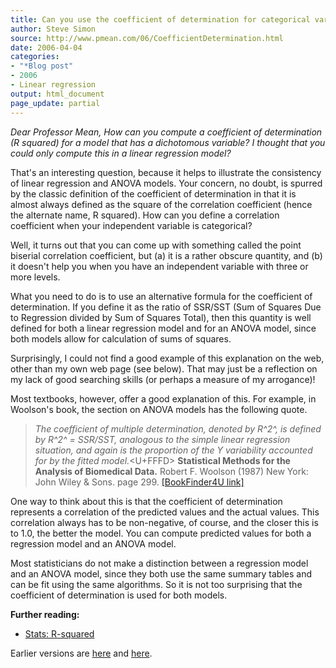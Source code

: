 ```yaml
---
title: Can you use the coefficient of determination for categorical variables?
author: Steve Simon
source: http://www.pmean.com/06/CoefficientDetermination.html
date: 2006-04-04
categories:
- "*Blog post"
- 2006
- Linear regression
output: html_document
page_update: partial
---
```


*Dear Professor Mean, How can you compute a coefficient of determination
(R squared) for a model that has a dichotomous variable? I thought that
you could only compute this in a linear regression model?*

That's an interesting question, because it helps to illustrate the
consistency of linear regression and ANOVA models. Your concern, no
doubt, is spurred by the classic definition of the coefficient of
determination in that it is almost always defined as the square of the
correlation coefficient (hence the alternate name, R squared). How can
you define a correlation coefficient when your independent variable is
categorical?

Well, it turns out that you can come up with something called the point
biserial correlation coefficient, but (a) it is a rather obscure
quantity, and (b) it doesn't help you when you have an independent
variable with three or more levels.

What you need to do is to use an alternative formula for the coefficient
of determination. If you define it as the ratio of SSR/SST (Sum of
Squares Due to Regression divided by Sum of Squares Total), then this
quantity is well defined for both a linear regression model and for an
ANOVA model, since both models allow for calculation of sums of squares.

Surprisingly, I could not find a good example of this explanation on the
web, other than my own web page (see below). That may just be a
reflection on my lack of good searching skills (or perhaps a measure of
my arrogance)!

Most textbooks, however, offer a good explanation of this. For example,
in Woolson's book, the section on ANOVA models has the following quote.

> *The coefficient of multiple determination, denoted by R^2^, is
> defined by R^2^ = SSR/SST, analogous to the simple linear regression
> situation, and again is the proportion of the Y variability accounted
> for by the fitted model.*<U+FFFD> **Statistical Methods for the Analysis of
> Biomedical Data.** Robert F. Woolson (1987) New York: John Wiley &
> Sons. page 299. [\[BookFinder4U
> link\]](http://www.bookfinder4u.com/detail/0471806153.html)

One way to think about this is that the coefficient of determination
represents a correlation of the predicted values and the actual values.
This correlation always has to be non-negative, of course, and the
closer this is to 1.0, the better the model. You can compute predicted
values for both a regression model and an ANOVA model.

Most statisticians do not make a distinction between a regression model
and an ANOVA model, since they both use the same summary tables and can
be fit using the same algorithms. So it is not too surprising that the
coefficient of determination is used for both models.

**Further reading:**

-   [Stats: R-squared](../ask/rsquared.asp)

Earlier versions are [here][sim1] and [here][sim2].

[sim1]: http://www.pmean.com/06/CoefficientDetermination.html
[sim2]: http://new.pmean.com/CoefficientDetermination/

